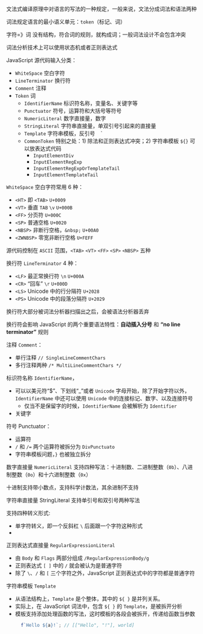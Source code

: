 
文法式编译原理中对语言的写法的一种规定，一般来说，文法分成词法和语法两种

词法规定语言的最小语义单元：`token`（标记、词）

字符=》词  没有结构，符合词的规则，就构成词；一般词法设计不会包含冲突

词法分析技术上可以使用状态机或者正则表达式


JavaScript 源代码输入分类：
- `WhiteSpace` 空白字符
- `LineTerminator` 换行符
- `Comment` 注释
- `Token` 词
  - `IdentifierName` 标识符名称，变量名、关键字等
  - `Punctuator` 符号，运算符和大括号等符号
  - `NumericLiteral` 数字直接量，数字
  - `StringLiteral` 字符串直接量，单双引号引起来的直接量
  - `Template` 字符串模板，反引号 ` ` `
  - `CommonToken` 特别之处：1) 除法和正则表达式冲突；2) 字符串模板 `${}` 可以放表达式代码
    - `InputElementDiv`
    - `InputElementRegExp`
    - `InputElementRegExpOrTemplateTail`
    - `InputElementTemplateTail`

`WhiteSpace` 空白字符常用 6 种：
- `<HT>` 即 `<TAB>` `U+0009`
- `<VT>` 垂直 `TAB` `\v` `U+000B`
- `<FF>` 分页符 `U+000C`
- `<SP>` 普通空格 `U+0020`
- `<NBSP>` 非断行空格，`&nbsp;` `U+00A0`
- `<ZWNBSP>` 零宽非断行空格 `U+FEFF`

源代码控制在 `ASCII` 范围，`<TAB>` `<VT>` `<FF>` `<SP>` `<NBSP>` 五种

换行符 `LineTerminator` 4 种：
- `<LF>`  最正常换行符 `\n` `U+000A`
- `<CR>` “回车” `\r` `U+000D`
- `<LS>` Unicode 中的行分隔符 `U+2028`
- `<PS>` Unicode 中的段落分隔符 `U+2029`

换行符大部分被词法分析器扫描出之后，会被语法分析器丢弃

换行符会影响 JavaScript 的两个重要语法特性：__自动插入分号__ 和 __“no line terminator”__ 规则

注释 `Comment`：
- 单行注释 `// SingleLineCommentChars`
- 多行注释两种 `/* MultiLineCommentChars */`

标识符名称 `IdentifierName`，
- 可以以美元符“$”、下划线“_”或者 `Unicode` 字母开始，除了开始字符以外，`IdentifierName` 中还可以使用 `Unicode` 中的连接标记、数字、以及连接符号
  - 仅当不是保留字的时候，`IdentifierName` 会被解析为 `Identifier`
- 关键字

符号 Punctuator：
- 运算符
- `/` 和 `/=` 两个运算符被拆分为 `DivPunctuato`
- 字符串模板问题，`}` 也被独立拆分

数字直接量 `NumericLiteral` 支持四种写法：十进制数、二进制整数（`0b`）、八进制整数（`0o`）和十六进制整数（`0x`）

十进制支持带小数点，支持科学计数法，其余进制不支持

字符串直接量 StringLiteral 支持单引号和双引号两种写法

支持四种转义形式:
- 单字符转义，即一个反斜杠 `\` 后面跟一个字符这种形式
- 


正则表达式直接量 `RegularExpressionLiteral`
- 由 `Body` 和 `Flags` 两部分组成 `/RegularExpressionBody/g`
- 正则表达式 `[ ]` 中的 `/` 就会被认为是普通字符
- 除了 `\`、`/` 和 `[` 三个字符之外，JavaScript 正则表达式中的字符都是普通字符

字符串模板 `Template`
- 从语法结构上，`Template` 是个整体，其中的 `${ }` 是并列关系。
- 实际上，在 JavaScript 词法中，包含 `${ }` 的 `Template`，是被拆开分析
- 模板支持添加处理函数的写法，这时模板的各段会被拆开，传递给函数当参数 
  ```js
    f`Hello ${a}!`; // [["Hello", "!"], world]
  ```

